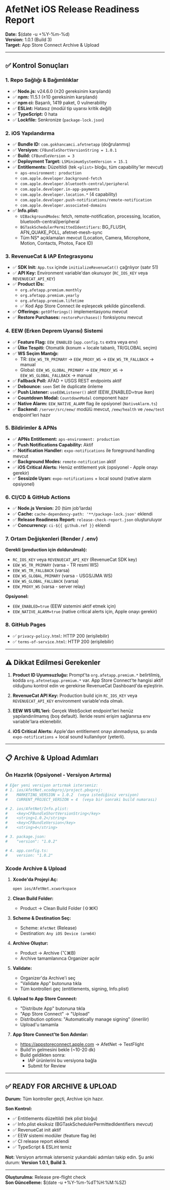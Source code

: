 # AfetNet iOS Release Readiness Report
**Date:** $(date -u +%Y-%m-%d)  
**Version:** 1.0.1 (Build 3)  
**Target:** App Store Connect Archive & Upload

---

## ✅ Kontrol Sonuçları

### 1. Repo Sağlığı & Bağımlılıklar
- ✅ **Node.js:** v24.6.0 (≥20 gereksinim karşılandı)
- ✅ **npm:** 11.5.1 (≥10 gereksinim karşılandı)
- ✅ **npm ci:** Başarılı, 1419 paket, 0 vulnerability
- ✅ **ESLint:** Hatasız (modül tip uyarısı kritik değil)
- ✅ **TypeScript:** 0 hata
- ✅ **Lockfile:** Senkronize (`package-lock.json`)

### 2. iOS Yapılandırma
- ✅ **Bundle ID:** `com.gokhancamci.afetnetapp` (doğrulanmış)
- ✅ **Versiyon:** `CFBundleShortVersionString = 1.0.1`
- ✅ **Build:** `CFBundleVersion = 3`
- ✅ **Deployment Target:** `LSMinimumSystemVersion = 15.1`
- ✅ **Entitlements:** Düzeltildi (tek `<plist>` bloğu, tüm capability'ler mevcut)
  - `aps-environment: production`
  - `com.apple.developer.background-fetch`
  - `com.apple.developer.bluetooth-central/peripheral`
  - `com.apple.developer.in-app-payments`
  - `com.apple.developer.location.*` (4 capability)
  - `com.apple.developer.push-notifications/remote-notification`
  - `com.apple.developer.associated-domains`
- ✅ **Info.plist:**
  - `UIBackgroundModes`: fetch, remote-notification, processing, location, bluetooth-central/peripheral
  - `BGTaskSchedulerPermittedIdentifiers`: BG_FLUSH, AFN_QUAKE_POLL, afetnet-mesh-sync
  - Tüm NS* açıklamaları mevcut (Location, Camera, Microphone, Motion, Contacts, Photos, Face ID)

### 3. RevenueCat & IAP Entegrasyonu
- ✅ **SDK Init:** `App.tsx` içinde `initializeRevenueCat()` çağrılıyor (satır 51)
- ✅ **API Key:** Environment variable'dan okunuyor (`RC_IOS_KEY` veya `REVENUECAT_API_KEY`)
- ✅ **Product IDs:**
  - `org.afetapp.premium.monthly`
  - `org.afetapp.premium.yearly`
  - `org.afetapp.premium.lifetime`
  - ✅ Kod App Store Connect ile eşleşecek şekilde güncellendi.
- ✅ **Offerings:** `getOfferings()` implementasyonu mevcut
- ✅ **Restore Purchases:** `restorePurchases()` fonksiyonu mevcut

### 4. EEW (Erken Deprem Uyarısı) Sistemi
- ✅ **Feature Flag:** `EEW_ENABLED` (`app.config.ts` extra veya env)
- ✅ **Ülke Tespiti:** Otomatik (konum + locale tabanlı, TR/GLOBAL seçim)
- ✅ **WS Seçim Mantığı:**
  - TR: `EEW_WS_TR_PRIMARY` → `EEW_PROXY_WS` → `EEW_WS_TR_FALLBACK` → manual
  - Global: `EEW_WS_GLOBAL_PRIMARY` → `EEW_PROXY_WS` → `EEW_WS_GLOBAL_FALLBACK` → manual
- ✅ **Fallback Poll:** AFAD + USGS REST endpoints aktif
- ✅ **Debounce:** `seen` Set ile duplicate önleme
- ✅ **Push Listener:** `useEEWListener()` aktif (EEW_ENABLED=true iken)
- ✅ **Countdown Modal:** `CountdownModal` component hazır
- ✅ **Native Alarm:** `EEW_NATIVE_ALARM` flag ile opsiyonel (`NativeAlarm.ts`)
- ✅ **Backend:** `/server/src/eew/` modülü mevcut, `/eew/health` ve `/eew/test` endpoint'leri hazır

### 5. Bildirimler & APNs
- ✅ **APNs Entitlement:** `aps-environment: production`
- ✅ **Push Notifications Capability:** Aktif
- ✅ **Notification Handler:** `expo-notifications` ile foreground handling mevcut
- ✅ **Background Modes:** `remote-notification` aktif
- ✅ **iOS Critical Alerts:** Henüz entitlement yok (opsiyonel - Apple onayı gerekir)
- ✅ **Sessizde Uyarı:** `expo-notifications` + local sound (native alarm opsiyonel)

### 6. CI/CD & GitHub Actions
- ✅ **Node.js Version:** 20 (tüm job'larda)
- ✅ **Cache:** `cache-dependency-path: '**/package-lock.json'` eklendi
- ✅ **Release Readiness Report:** `release-check-report.json` oluşturuluyor
- ✅ **Concurrency:** `ci-${{ github.ref }}` eklendi

### 7. Ortam Değişkenleri (Render / .env)
**Gerekli (production için doldurulmalı):**
- `RC_IOS_KEY` veya `REVENUECAT_API_KEY` (RevenueCat SDK key)
- `EEW_WS_TR_PRIMARY` (varsa - TR resmi WS)
- `EEW_WS_TR_FALLBACK` (varsa)
- `EEW_WS_GLOBAL_PRIMARY` (varsa - USGS/JMA WS)
- `EEW_WS_GLOBAL_FALLBACK` (varsa)
- `EEW_PROXY_WS` (varsa - server relay)

**Opsiyonel:**
- `EEW_ENABLED=true` (EEW sistemini aktif etmek için)
- `EEW_NATIVE_ALARM=true` (native critical alerts için, Apple onayı gerekir)

### 8. GitHub Pages
- ✅ `privacy-policy.html`: HTTP 200 (erişilebilir)
- ✅ `terms-of-service.html`: HTTP 200 (erişilebilir)

---

## ⚠️ Dikkat Edilmesi Gerekenler

1. **Product ID Uyumsuzluğu:** Prompt'ta `org.afetapp.premium.*` belirtilmiş, kodda `org.afetnetapp.premium.*` var. App Store Connect'te hangisi aktif olduğunu kontrol edin ve gerekirse RevenueCat Dashboard'da eşleştirin.

2. **RevenueCat API Key:** Production build için `RC_IOS_KEY` veya `REVENUECAT_API_KEY` environment variable'ında olmalı.

3. **EEW WS URL'leri:** Gerçek WebSocket endpoint'leri henüz yapılandırılmamış (boş default). İleride resmi erişim sağlanırsa env variable'lara eklenebilir.

4. **iOS Critical Alerts:** Apple'dan entitlement onayı alınmadıysa, şu anda `expo-notifications` + local sound kullanılıyor (yeterli).

---

## 📋 Archive & Upload Adımları

### Ön Hazırlık (Opsiyonel - Versiyon Artırma)
```bash
# Eğer yeni versiyon artırmak isterseniz:
# 1. ios/AfetNet.xcodeproj/project.pbxproj:
#    MARKETING_VERSION = 1.0.2  (veya istediğiniz versiyon)
#    CURRENT_PROJECT_VERSION = 4  (veya bir sonraki build numarası)

# 2. ios/AfetNet/Info.plist:
#    <key>CFBundleShortVersionString</key>
#    <string>1.0.2</string>
#    <key>CFBundleVersion</key>
#    <string>4</string>

# 3. package.json:
#    "version": "1.0.2"

# 4. app.config.ts:
#    version: "1.0.2"
```

### Xcode Archive & Upload
1. **Xcode'da Projeyi Aç:**
   ```bash
   open ios/AfetNet.xcworkspace
   ```

2. **Clean Build Folder:**
   - Product → Clean Build Folder (⇧⌘K)

3. **Scheme & Destination Seç:**
   - Scheme: `AfetNet` (Release)
   - Destination: `Any iOS Device (arm64)`

4. **Archive Oluştur:**
   - Product → Archive (⌥⌘B)
   - Archive tamamlanınca Organizer açılır

5. **Validate:**
   - Organizer'da Archive'i seç
   - "Validate App" butonuna tıkla
   - Tüm kontrolleri geç (entitlements, signing, Info.plist)

6. **Upload to App Store Connect:**
   - "Distribute App" butonuna tıkla
   - "App Store Connect" → "Upload"
   - Distribution options: "Automatically manage signing" (önerilir)
   - Upload'u tamamla

7. **App Store Connect'te Son Adımlar:**
   - https://appstoreconnect.apple.com → AfetNet → TestFlight
   - Build'in gelmesini bekle (~10-20 dk)
   - Build geldikten sonra:
     - IAP ürünlerini bu versiyona bağla
     - Submit for Review

---

## ✅ READY FOR ARCHIVE & UPLOAD

**Durum:** Tüm kontroller geçti, Archive için hazır.

**Son Kontrol:**
- ✅ Entitlements düzeltildi (tek plist bloğu)
- ✅ Info.plist eksiksiz (BGTaskSchedulerPermittedIdentifiers mevcut)
- ✅ RevenueCat init aktif
- ✅ EEW sistemi modüler (feature flag ile)
- ✅ CI release report eklendi
- ✅ TypeScript & ESLint temiz

**Not:** Versiyon artırmak isterseniz yukarıdaki adımları takip edin. Şu anki durum: **Version 1.0.1, Build 3.**

---

**Oluşturulma:** Release pre-flight check  
**Son Güncelleme:** $(date -u +%Y-%m-%dT%H:%M:%SZ)

